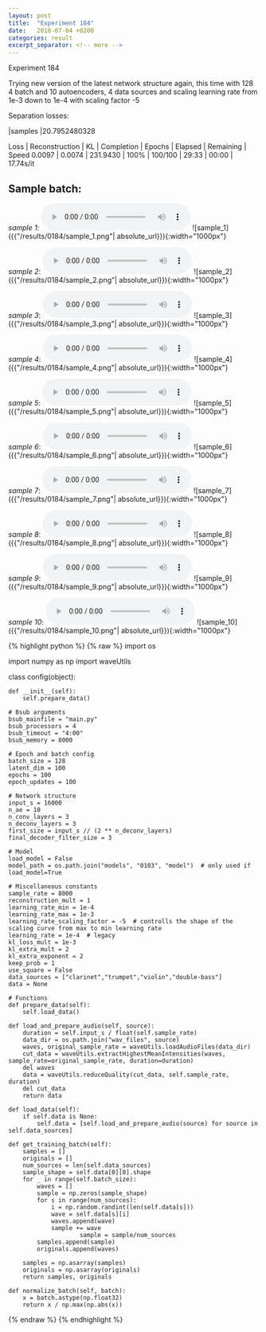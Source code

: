 ```yaml
---
layout: post
title:  "Experiment 184"
date:   2018-07-04 +0200
categories: result
excerpt_separator: <!-- more -->
---
```

Experiment 184

Trying new version of the latest network structure again, this time with 128 4 batch and 10 autoencoders, 4 data sources and scaling learning rate from 1e-3 down to 1e-4 with scaling factor -5

Separation losses:

|samples
|20.7952480328

Loss | Reconstruction | KL | Completion | Epochs | Elapsed | Remaining | Speed
0.0097 | 0.0074 | 231.9430 | 100% | 100/100 | 29:33 | 00:00 | 17.74s/it<!-- more -->

## **Sample batch**:
_sample 1_:
<audio src="/ResultsOverview/results/0184/sample_1.wav" controls preload></audio>
![sample_1]({{"/results/0184/sample_1.png"| absolute_url}}){:width="1000px"}

_sample 2_:
<audio src="/ResultsOverview/results/0184/sample_2.wav" controls preload></audio>
![sample_2]({{"/results/0184/sample_2.png"| absolute_url}}){:width="1000px"}

_sample 3_:
<audio src="/ResultsOverview/results/0184/sample_3.wav" controls preload></audio>
![sample_3]({{"/results/0184/sample_3.png"| absolute_url}}){:width="1000px"}

_sample 4_:
<audio src="/ResultsOverview/results/0184/sample_4.wav" controls preload></audio>
![sample_4]({{"/results/0184/sample_4.png"| absolute_url}}){:width="1000px"}

_sample 5_:
<audio src="/ResultsOverview/results/0184/sample_5.wav" controls preload></audio>
![sample_5]({{"/results/0184/sample_5.png"| absolute_url}}){:width="1000px"}

_sample 6_:
<audio src="/ResultsOverview/results/0184/sample_6.wav" controls preload></audio>
![sample_6]({{"/results/0184/sample_6.png"| absolute_url}}){:width="1000px"}

_sample 7_:
<audio src="/ResultsOverview/results/0184/sample_7.wav" controls preload></audio>
![sample_7]({{"/results/0184/sample_7.png"| absolute_url}}){:width="1000px"}

_sample 8_:
<audio src="/ResultsOverview/results/0184/sample_8.wav" controls preload></audio>
![sample_8]({{"/results/0184/sample_8.png"| absolute_url}}){:width="1000px"}

_sample 9_:
<audio src="/ResultsOverview/results/0184/sample_9.wav" controls preload></audio>
![sample_9]({{"/results/0184/sample_9.png"| absolute_url}}){:width="1000px"}

_sample 10_:
<audio src="/ResultsOverview/results/0184/sample_10.wav" controls preload></audio>
![sample_10]({{"/results/0184/sample_10.png"| absolute_url}}){:width="1000px"}


{% highlight python %}
{% raw %}
import os

import numpy as np
import waveUtils


class config(object):

	def __init__(self):
		self.prepare_data()

	# Bsub arguments
	bsub_mainfile = "main.py"
	bsub_processors = 4
	bsub_timeout = "4:00"
	bsub_memory = 8000

	# Epoch and batch config
	batch_size = 128
	latent_dim = 100
	epochs = 100
	epoch_updates = 100

	# Network structure
	input_s = 16000
	n_ae = 10
	n_conv_layers = 3
	n_deconv_layers = 3
	first_size = input_s // (2 ** n_deconv_layers)
	final_decoder_filter_size = 3

	# Model
	load_model = False
	model_path = os.path.join("models", "0103", "model")  # only used if load_model=True

	# Miscellaneous constants
	sample_rate = 8000
	reconstruction_mult = 1
	learning_rate_min = 1e-4
	learning_rate_max = 1e-3
	learning_rate_scaling_factor = -5  # controlls the shape of the scaling curve from max to min learning rate
	learning_rate = 1e-4  # legacy
	kl_loss_mult = 1e-3
	kl_extra_mult = 2
	kl_extra_exponent = 2
	keep_prob = 1
	use_square = False
	data_sources = ["clarinet","trumpet","violin","double-bass"]
	data = None

	# Functions
	def prepare_data(self):
		self.load_data()

	def load_and_prepare_audio(self, source):
		duration = self.input_s / float(self.sample_rate)
		data_dir = os.path.join("wav_files", source)
		waves, original_sample_rate = waveUtils.loadAudioFiles(data_dir)
		cut_data = waveUtils.extractHighestMeanIntensities(waves, sample_rate=original_sample_rate, duration=duration)
		del waves
		data = waveUtils.reduceQuality(cut_data, self.sample_rate, duration)
		del cut_data
		return data

	def load_data(self):
		if self.data is None:
			self.data = [self.load_and_prepare_audio(source) for source in self.data_sources]

	def get_training_batch(self):
		samples = []
		originals = []
		num_sources = len(self.data_sources)
		sample_shape = self.data[0][0].shape
		for _ in range(self.batch_size):
			waves = []
			sample = np.zeros(sample_shape)
			for s in range(num_sources):
				i = np.random.randint(len(self.data[s]))
				wave = self.data[s][i]
				waves.append(wave)
				sample += wave
                        sample = sample/num_sources
			samples.append(sample)
			originals.append(waves)

		samples = np.asarray(samples)
		originals = np.asarray(originals)
		return samples, originals

	def normalize_batch(self, batch):
		x = batch.astype(np.float32)
		return x / np.max(np.abs(x))


{% endraw %}
{% endhighlight %}
